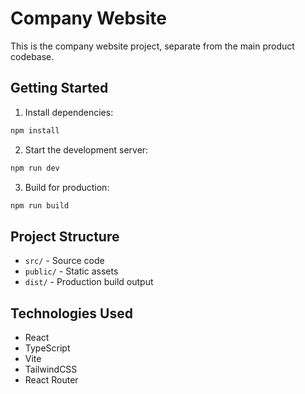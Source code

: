 # Company Website

This is the company website project, separate from the main product codebase.

## Getting Started

1. Install dependencies:
```bash
npm install
```

2. Start the development server:
```bash
npm run dev
```

3. Build for production:
```bash
npm run build
```

## Project Structure

- `src/` - Source code
- `public/` - Static assets
- `dist/` - Production build output

## Technologies Used

- React
- TypeScript
- Vite
- TailwindCSS
- React Router 